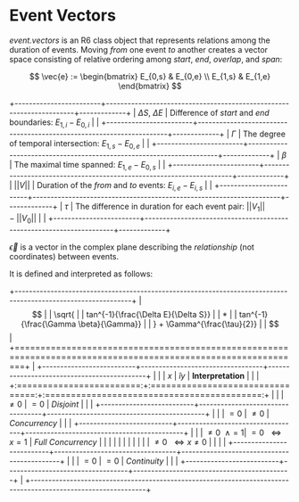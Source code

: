 # Event Vectors

*event.vectors* is an R6 class object that represents relations among the duration of events. Moving *from* one event *to* another creates a vector space consisting of relative ordering among *start*, *end*, *overlap*, and *span*:

$$
\vec{e} :=
\begin{bmatrix}
E_{0,s} & E_{0,e} \\
E_{1,s} & E_{1,e}
\end{bmatrix}
$$

+------------------------+---------------------------------------------------------------------+-------------+
| $\Delta S$, $\Delta E$ | Difference of *start* and *end* boundaries: $E_{1,i}-E_{0,i}$       |             |
+------------------------+---------------------------------------------------------------------+-------------+
| $\Gamma$               | The degree of temporal intersection: $E_{1,s}-E_{0,e}$              |             |
+------------------------+---------------------------------------------------------------------+-------------+
| $\beta$                | The maximal time spanned: $E_{1,e}-E_{0,s}$                         |             |
+------------------------+---------------------------------------------------------------------+-------------+
| $||V||$                | Duration of the *from* and *to* events: $E_{i,e}-E_{i,s}$           |             |
+------------------------+---------------------------------------------------------------------+-------------+
| $\tau$                 | The difference in duration for each event pair: $||V_1|| - ||V_0||$ |             |
+------------------------+---------------------------------------------------------------------+-------------+

$\vec\epsilon$ is a vector in the complex plane describing the *relationship* (not coordinates) between events.

It is defined and interpreted as follows:

+--------------------------------------------------------------------------------------------------------------+
| $$                                                                                                           |
| \sqrt{                                                                                                       |
| tan^{-1}{\frac{\Delta E}{\Delta S}}                                                                          |
| *                                                                                                            |
| tan^{-1}{\frac{\Gamma \beta}{\Gamma}}                                                                        |
| } + \Gamma^{\frac{\tau}{2}}                                                                                  |
| $$                                                                                                           |
+==============================================================================================================+
| +--------------------------+----------------------------------+--------------------------------------------+ |
| | $x$                      | $\hat{i}y$                       | **Interpretation**                         | |
| +:========================:+:================================:+:==========================================:+ |
| | $\ne 0$                  | $= 0$                            | *Disjoint*                                 | |
| +--------------------------+----------------------------------+--------------------------------------------+ |
| | $= 0$                    | $\ne 0$                          | *Concurrency*                              | |
| +--------------------------+----------------------------------+--------------------------------------------+ |
| | $\ne 0 \enspace \wedge=1$| $=0 \enspace \iff x = 1$         | *Full Concurrency*                         | |
| |                          |                                  |                                            | |
| |                          | $\ne 0 \enspace \iff x\ne 0$     |                                            | |
| +--------------------------+----------------------------------+--------------------------------------------+ |
| | $= 0$                    | $= 0$                            | *Continuity*                               | |
| +--------------------------+----------------------------------+--------------------------------------------+ |
+--------------------------------------------------------------------------------------------------------------+
